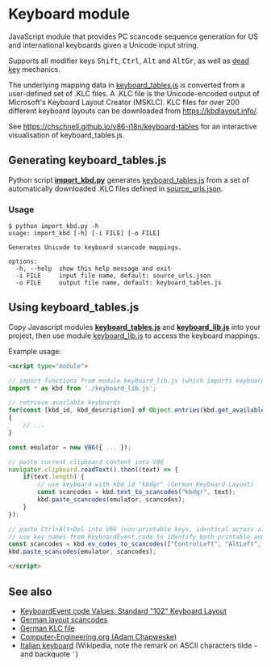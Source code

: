 # Keyboard module

JavaScript module that provides PC scancode sequence generation for US and international keyboards given a Unicode input string.

Supports all modifier keys <kbd>Shift</kbd>, <kbd>Ctrl</kbd>, <kbd>Alt</kbd> and <kbd>AltGr</kbd>, as well as [dead key](https://en.wikipedia.org/wiki/Dead_key) mechanics.

The underlying mapping data in [keyboard_tables.js](keyboard_tables.js) is converted from a user-defined set of .KLC files. A .KLC file is the Unicode-encoded output of Microsoft's Keyboard Layout Creator (MSKLC). KLC files for over 200 different keyboard layouts can be downloaded from https://kbdlayout.info/.

See https://chschnell.github.io/v86-i18n/keyboard-tables for an interactive visualisation of keyboard_tables.js.

## Generating keyboard_tables.js

Python script **[import_kbd.py](import_kbd.py)** generates [keyboard_tables.js](keyboard_tables.js) from a set of automatically downloaded .KLC files defined in [source_urls.json](source_urls.json).

### Usage

    $ python import_kbd.py -h
    usage: import_kbd [-h] [-i FILE] [-o FILE]

    Generates Unicode to keyboard scancode mappings.

    options:
      -h, --help  show this help message and exit
      -i FILE     input file name, default: source_urls.json
      -o FILE     output file name, default: keyboard_tables.js

## Using keyboard_tables.js

Copy Javascript modules **[keyboard_tables.js](keyboard_tables.js)** and **[keyboard_lib.js](keyboard_lib.js)** into your project, then use module [keyboard_lib.js](keyboard_lib.js) to access the keyboard mappings.

Example usage:

```HTML
<script type="module">

// import functions from module keyboard_lib.js (which imports keyboard_tables.js)
import * as kbd from './keyboard_lib.js';

// retrieve available keyboards
for(const [kbd_id, kbd_description] of Object.entries(kbd.get_available_keyboards()))
{
    // ...
}

const emulator = new V86({ ... });

// paste current clipboard content into V86
navigator.clipboard.readText().then((text) => {
    if(text.length) {
        // use keyboard with kbd_id "kbdgr" (German Keyboard Layout)
        const scancodes = kbd.text_to_scancodes("kbdgr", text);
        kbd.paste_scancodes(emulator, scancodes);
    }
});

// paste Ctrl+Alt+Del into V86 (non-printable keys, identical across all keyboard layouts)
// use key names from KeyboardEvent.code to identify both printable and non-printable keys
const scancodes = kbd.ev_codes_to_scancodes(["ControlLeft", "AltLeft", "Delete"]);
kbd.paste_scancodes(emulator, scancodes);

</script>
```

## See also

- [KeyboardEvent code Values: Standard "102" Keyboard Layout](https://www.w3.org/TR/uievents-code/#keyboard-102)
- [German layout scancodes](https://kbdlayout.info/KBDGR/scancodes)
- [German KLC file](https://kbdlayout.info/kbdgr/download/klc)
- [Computer-Engineering.org (Adam Chapweske)](https://web.archive.org/web/20180302004814/https://computer-engineering.org/)
- [Italian keyboard](https://en.wikipedia.org/wiki/List_of_QWERTY_keyboard_language_variants#Italian) (Wikipedia, note the remark on ASCII characters tilde `~` and backquote `` ` ``)
